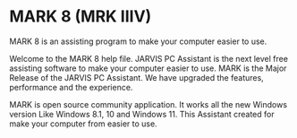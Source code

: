 # MARK 8 (MRK IIIV)
MARK 8 is an assisting program to make your computer easier to use.

Welcome to the MARK 8 help file. JARVIS PC Assistant is the next level free assisting software to make your computer easier to use. MARK is the Major Release of the JARVIS PC Assistant. We have upgraded the features, performance and the experience. 

MARK is open source community application. It works all the new Windows version Like Windows 8.1, 10 and Windows 11. This Assistant created for make your computer from easier to use.

